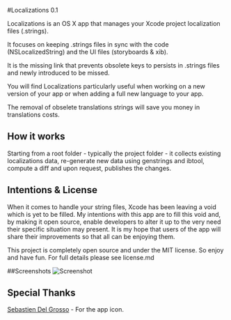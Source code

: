 #Localizations 0.1

Localizations is an OS X app that manages your Xcode project localization files (.strings).

It focuses on keeping .strings files in sync with the code (NSLocalizedString) and the UI files (storyboards & xib). 

It is the missing link that prevents obsolete keys to persists in .strings files and newly introduced to be missed.

You will find Localizations particularly useful when working on a new version of your app or when adding a full new language to your app.

The removal of obselete translations strings will save you money in translations costs.
 
## How it works
Starting from a root folder - typically the project folder - it collects existing localizations data, re-generate new data using genstrings and ibtool, compute a diff and upon request, publishes the changes.

## Intentions & License
When it comes to handle your string files, Xcode has been leaving a void which is yet to be filled.
My intentions with this app are to fill this void and, by making it open source, enable developers to alter it up to the very need their specific situation may present. It is my hope that users of the app will share their improvements so that all can be enjoying them.

This project is completely open source and under the MIT license. So enjoy and have fun. For full details please see license.md

##Screenshots
![Screenshot](https://github.com/athiercelin/Localizations/blob/master/Screenshots/localization-0.1-4.png?raw=true)

## Special Thanks
[Sebastien Del Grosso](http://sebastiendelgrosso.myportfolio.com) - For the app icon.